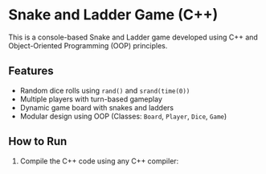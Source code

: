 # Snake and Ladder Game (C++)

This is a console-based Snake and Ladder game developed using C++ and Object-Oriented Programming (OOP) principles.

## Features
- Random dice rolls using `rand()` and `srand(time(0))`
- Multiple players with turn-based gameplay
- Dynamic game board with snakes and ladders
- Modular design using OOP (Classes: `Board`, `Player`, `Dice`, `Game`)

## How to Run
1. Compile the C++ code using any C++ compiler:

